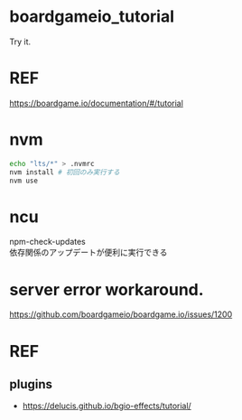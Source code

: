 # boardgameio_tutorial

Try it.

# REF

https://boardgame.io/documentation/#/tutorial

# nvm

```bash
echo "lts/*" > .nvmrc
nvm install # 初回のみ実行する
nvm use
```

# ncu

npm-check-updates  
依存関係のアップデートが便利に実行できる

# server error workaround.

https://github.com/boardgameio/boardgame.io/issues/1200

# REF

## plugins

- https://delucis.github.io/bgio-effects/tutorial/